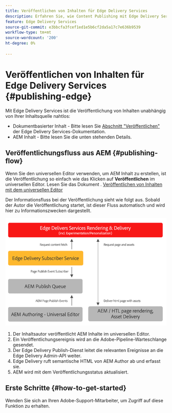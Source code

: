 ```yaml
---
title: Veröffentlichen von Inhalten für Edge Delivery Services
description: Erfahren Sie, wie Content Publishing mit Edge Delivery Services funktioniert und wie Sie AEM Inhalte mit Edge Delivery Services veröffentlichen.
feature: Edge Delivery Services
source-git-commit: e3bbcfa3fcef1ed1e5b6cf2da5a17c7e636b9539
workflow-type: tm+mt
source-wordcount: '200'
ht-degree: 0%

---
```



# Veröffentlichen von Inhalten für Edge Delivery Services {#publishing-edge}

Mit Edge Delivery Services ist die Veröffentlichung von Inhalten unabhängig von Ihrer Inhaltsquelle nahtlos:

* Dokumentbasierter Inhalt - Bitte lesen Sie [Abschnitt &quot;Veröffentlichen&quot;](/help/edge/docs/authoring.md) der Edge Delivery Services-Dokumentation.
* AEM Inhalt - Bitte lesen Sie die unten stehenden Details.

## Veröffentlichungsfluss aus AEM {#publishing-flow}

Wenn Sie den universellen Editor verwenden, um AEM Inhalt zu erstellen, ist die Veröffentlichung so einfach wie das Klicken auf **Veröffentlichen** im universellen Editor. Lesen Sie das Dokument . [Veröffentlichen von Inhalten mit dem universellen Editor](/help/implementing/universal-editor/publishing.md)

Der Informationsfluss bei der Veröffentlichung sieht wie folgt aus. Sobald der Autor die Veröffentlichung startet, ist dieser Fluss automatisch und wird hier zu Informationszwecken dargestellt.

![Informationsfluss bei der Veröffentlichung von AEM auf Edge Delivery Services](assets/publishing-flow.png)

1. Der Inhaltsautor veröffentlicht AEM Inhalte im universellen Editor.
1. Ein Veröffentlichungsereignis wird an die Adobe-Pipeline-Warteschlange gesendet.
1. Der Edge Delivery Publish-Dienst leitet die relevanten Ereignisse an die Edge Delivery Admin-API weiter.
1. Edge Delivery ruft semantische HTML von AEM Author ab und erfasst sie.
1. AEM wird mit dem Veröffentlichungsstatus aktualisiert.

## Erste Schritte {#how-to-get-started}

Wenden Sie sich an Ihren Adobe-Support-Mitarbeiter, um Zugriff auf diese Funktion zu erhalten.
